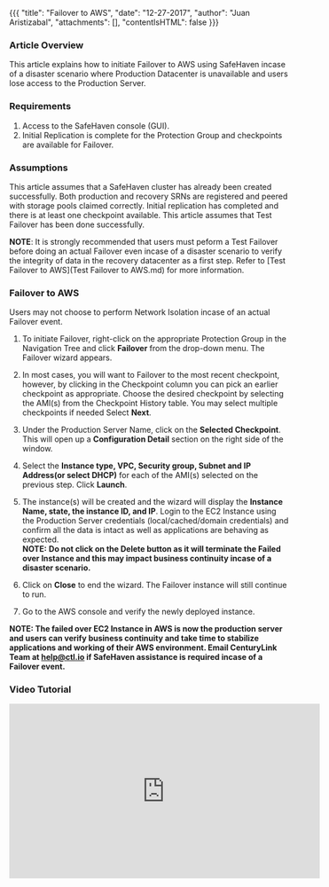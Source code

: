 {{{
  "title": "Failover to AWS",
  "date": "12-27-2017",
  "author": "Juan Aristizabal",
  "attachments": [],
  "contentIsHTML": false
}}}

### Article Overview
This article explains how to initiate Failover to AWS using SafeHaven incase of a disaster scenario where Production Datacenter is unavailable and users lose access to the Production Server.

### Requirements
1. Access to the SafeHaven console (GUI).
2. Initial Replication is complete for the Protection Group and checkpoints are available for Failover.

### Assumptions
This article assumes that a SafeHaven cluster has already been created successfully. Both production and recovery SRNs are registered and peered with storage pools claimed correctly. Initial replication has completed and there is at least one checkpoint available. This article assumes that Test Failover has been done successfully.

**NOTE**: It is strongly recommended that users must peform a Test Failover before doing an actual Failover even incase of a disaster scenario to verify the integrity of data in the recovery datacenter as a first step. Refer to [Test Failover to AWS](Test Failover to AWS.md) for more information.

### Failover to AWS
Users may not choose to perform Network Isolation incase of an actual Failover event.

1. To initiate Failover, right-click on the appropriate Protection Group in the Navigation Tree and click **Failover** from the drop-down menu. The Failover wizard appears.

2. In most cases, you will want to Failover to the most recent checkpoint, however, by clicking in the Checkpoint column you can pick an earlier checkpoint as appropriate. Choose the desired checkpoint by selecting the AMI(s) from the Checkpoint History table. You may select multiple checkpoints if needed Select **Next**.

3. Under the Production Server Name, click on the **Selected Checkpoint**. This will open up a **Configuration Detail** section on the right side of the window.

4. Select the **Instance type, VPC, Security group, Subnet and IP Address(or select DHCP)** for each of the AMI(s) selected on the previous step. Click **Launch**.

5. The instance(s) will be created and the wizard will display the **Instance Name, state, the instance ID, and IP**. Login to the EC2 Instance using the Production Server credentials (local/cached/domain credentials) and confirm all the data is intact as well as applications are behaving as expected.  
   **NOTE:** **Do not click on the Delete button as it will terminate the Failed over Instance and this may impact business continuity incase of a disaster scenario.**

6. Click on **Close** to end the wizard. The Failover instance will still continue to run.

7. Go to the AWS console and verify the newly deployed instance.

**NOTE: The failed over EC2 Instance in AWS is now the production server and users can verify business continuity and take time to stabilize applications and working of their AWS environment. Email CenturyLink Team at help@ctl.io if SafeHaven assistance is required incase of a Failover event.**

### Video Tutorial
<iframe width="560" height="315" src="https://www.youtube.com/embed/isdBvOIFDJA" frameborder="0" gesture="media" allow="encrypted-media" allowfullscreen></iframe>
